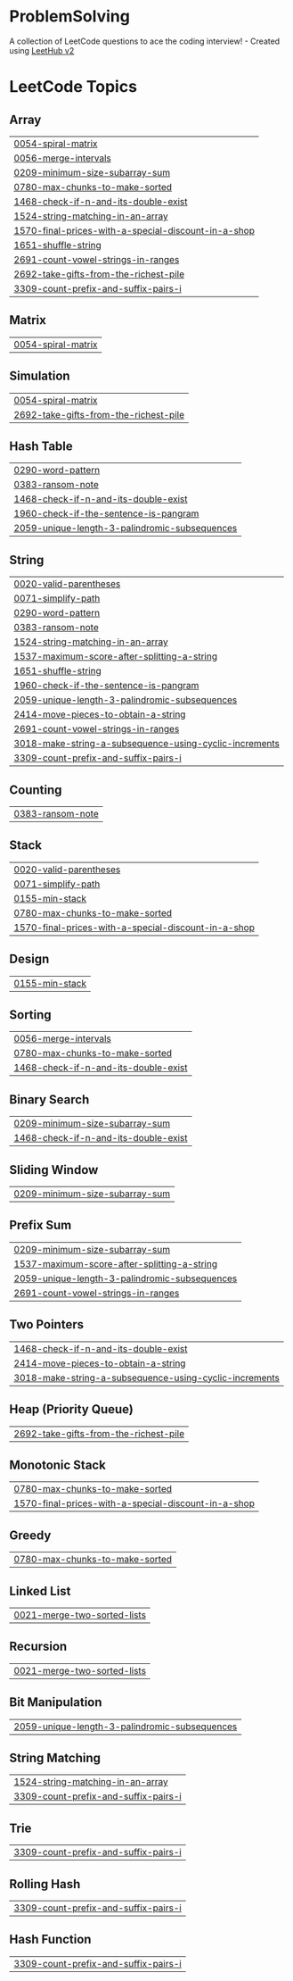 # ProblemSolving
A collection of LeetCode questions to ace the coding interview! - Created using [LeetHub v2](https://github.com/arunbhardwaj/LeetHub-2.0)

<!---LeetCode Topics Start-->
# LeetCode Topics
## Array
|  |
| ------- |
| [0054-spiral-matrix](https://github.com/sreya97/ProblemSolving/tree/master/0054-spiral-matrix) |
| [0056-merge-intervals](https://github.com/sreya97/ProblemSolving/tree/master/0056-merge-intervals) |
| [0209-minimum-size-subarray-sum](https://github.com/sreya97/ProblemSolving/tree/master/0209-minimum-size-subarray-sum) |
| [0780-max-chunks-to-make-sorted](https://github.com/sreya97/ProblemSolving/tree/master/0780-max-chunks-to-make-sorted) |
| [1468-check-if-n-and-its-double-exist](https://github.com/sreya97/ProblemSolving/tree/master/1468-check-if-n-and-its-double-exist) |
| [1524-string-matching-in-an-array](https://github.com/sreya97/ProblemSolving/tree/master/1524-string-matching-in-an-array) |
| [1570-final-prices-with-a-special-discount-in-a-shop](https://github.com/sreya97/ProblemSolving/tree/master/1570-final-prices-with-a-special-discount-in-a-shop) |
| [1651-shuffle-string](https://github.com/sreya97/ProblemSolving/tree/master/1651-shuffle-string) |
| [2691-count-vowel-strings-in-ranges](https://github.com/sreya97/ProblemSolving/tree/master/2691-count-vowel-strings-in-ranges) |
| [2692-take-gifts-from-the-richest-pile](https://github.com/sreya97/ProblemSolving/tree/master/2692-take-gifts-from-the-richest-pile) |
| [3309-count-prefix-and-suffix-pairs-i](https://github.com/sreya97/ProblemSolving/tree/master/3309-count-prefix-and-suffix-pairs-i) |
## Matrix
|  |
| ------- |
| [0054-spiral-matrix](https://github.com/sreya97/ProblemSolving/tree/master/0054-spiral-matrix) |
## Simulation
|  |
| ------- |
| [0054-spiral-matrix](https://github.com/sreya97/ProblemSolving/tree/master/0054-spiral-matrix) |
| [2692-take-gifts-from-the-richest-pile](https://github.com/sreya97/ProblemSolving/tree/master/2692-take-gifts-from-the-richest-pile) |
## Hash Table
|  |
| ------- |
| [0290-word-pattern](https://github.com/sreya97/ProblemSolving/tree/master/0290-word-pattern) |
| [0383-ransom-note](https://github.com/sreya97/ProblemSolving/tree/master/0383-ransom-note) |
| [1468-check-if-n-and-its-double-exist](https://github.com/sreya97/ProblemSolving/tree/master/1468-check-if-n-and-its-double-exist) |
| [1960-check-if-the-sentence-is-pangram](https://github.com/sreya97/ProblemSolving/tree/master/1960-check-if-the-sentence-is-pangram) |
| [2059-unique-length-3-palindromic-subsequences](https://github.com/sreya97/ProblemSolving/tree/master/2059-unique-length-3-palindromic-subsequences) |
## String
|  |
| ------- |
| [0020-valid-parentheses](https://github.com/sreya97/ProblemSolving/tree/master/0020-valid-parentheses) |
| [0071-simplify-path](https://github.com/sreya97/ProblemSolving/tree/master/0071-simplify-path) |
| [0290-word-pattern](https://github.com/sreya97/ProblemSolving/tree/master/0290-word-pattern) |
| [0383-ransom-note](https://github.com/sreya97/ProblemSolving/tree/master/0383-ransom-note) |
| [1524-string-matching-in-an-array](https://github.com/sreya97/ProblemSolving/tree/master/1524-string-matching-in-an-array) |
| [1537-maximum-score-after-splitting-a-string](https://github.com/sreya97/ProblemSolving/tree/master/1537-maximum-score-after-splitting-a-string) |
| [1651-shuffle-string](https://github.com/sreya97/ProblemSolving/tree/master/1651-shuffle-string) |
| [1960-check-if-the-sentence-is-pangram](https://github.com/sreya97/ProblemSolving/tree/master/1960-check-if-the-sentence-is-pangram) |
| [2059-unique-length-3-palindromic-subsequences](https://github.com/sreya97/ProblemSolving/tree/master/2059-unique-length-3-palindromic-subsequences) |
| [2414-move-pieces-to-obtain-a-string](https://github.com/sreya97/ProblemSolving/tree/master/2414-move-pieces-to-obtain-a-string) |
| [2691-count-vowel-strings-in-ranges](https://github.com/sreya97/ProblemSolving/tree/master/2691-count-vowel-strings-in-ranges) |
| [3018-make-string-a-subsequence-using-cyclic-increments](https://github.com/sreya97/ProblemSolving/tree/master/3018-make-string-a-subsequence-using-cyclic-increments) |
| [3309-count-prefix-and-suffix-pairs-i](https://github.com/sreya97/ProblemSolving/tree/master/3309-count-prefix-and-suffix-pairs-i) |
## Counting
|  |
| ------- |
| [0383-ransom-note](https://github.com/sreya97/ProblemSolving/tree/master/0383-ransom-note) |
## Stack
|  |
| ------- |
| [0020-valid-parentheses](https://github.com/sreya97/ProblemSolving/tree/master/0020-valid-parentheses) |
| [0071-simplify-path](https://github.com/sreya97/ProblemSolving/tree/master/0071-simplify-path) |
| [0155-min-stack](https://github.com/sreya97/ProblemSolving/tree/master/0155-min-stack) |
| [0780-max-chunks-to-make-sorted](https://github.com/sreya97/ProblemSolving/tree/master/0780-max-chunks-to-make-sorted) |
| [1570-final-prices-with-a-special-discount-in-a-shop](https://github.com/sreya97/ProblemSolving/tree/master/1570-final-prices-with-a-special-discount-in-a-shop) |
## Design
|  |
| ------- |
| [0155-min-stack](https://github.com/sreya97/ProblemSolving/tree/master/0155-min-stack) |
## Sorting
|  |
| ------- |
| [0056-merge-intervals](https://github.com/sreya97/ProblemSolving/tree/master/0056-merge-intervals) |
| [0780-max-chunks-to-make-sorted](https://github.com/sreya97/ProblemSolving/tree/master/0780-max-chunks-to-make-sorted) |
| [1468-check-if-n-and-its-double-exist](https://github.com/sreya97/ProblemSolving/tree/master/1468-check-if-n-and-its-double-exist) |
## Binary Search
|  |
| ------- |
| [0209-minimum-size-subarray-sum](https://github.com/sreya97/ProblemSolving/tree/master/0209-minimum-size-subarray-sum) |
| [1468-check-if-n-and-its-double-exist](https://github.com/sreya97/ProblemSolving/tree/master/1468-check-if-n-and-its-double-exist) |
## Sliding Window
|  |
| ------- |
| [0209-minimum-size-subarray-sum](https://github.com/sreya97/ProblemSolving/tree/master/0209-minimum-size-subarray-sum) |
## Prefix Sum
|  |
| ------- |
| [0209-minimum-size-subarray-sum](https://github.com/sreya97/ProblemSolving/tree/master/0209-minimum-size-subarray-sum) |
| [1537-maximum-score-after-splitting-a-string](https://github.com/sreya97/ProblemSolving/tree/master/1537-maximum-score-after-splitting-a-string) |
| [2059-unique-length-3-palindromic-subsequences](https://github.com/sreya97/ProblemSolving/tree/master/2059-unique-length-3-palindromic-subsequences) |
| [2691-count-vowel-strings-in-ranges](https://github.com/sreya97/ProblemSolving/tree/master/2691-count-vowel-strings-in-ranges) |
## Two Pointers
|  |
| ------- |
| [1468-check-if-n-and-its-double-exist](https://github.com/sreya97/ProblemSolving/tree/master/1468-check-if-n-and-its-double-exist) |
| [2414-move-pieces-to-obtain-a-string](https://github.com/sreya97/ProblemSolving/tree/master/2414-move-pieces-to-obtain-a-string) |
| [3018-make-string-a-subsequence-using-cyclic-increments](https://github.com/sreya97/ProblemSolving/tree/master/3018-make-string-a-subsequence-using-cyclic-increments) |
## Heap (Priority Queue)
|  |
| ------- |
| [2692-take-gifts-from-the-richest-pile](https://github.com/sreya97/ProblemSolving/tree/master/2692-take-gifts-from-the-richest-pile) |
## Monotonic Stack
|  |
| ------- |
| [0780-max-chunks-to-make-sorted](https://github.com/sreya97/ProblemSolving/tree/master/0780-max-chunks-to-make-sorted) |
| [1570-final-prices-with-a-special-discount-in-a-shop](https://github.com/sreya97/ProblemSolving/tree/master/1570-final-prices-with-a-special-discount-in-a-shop) |
## Greedy
|  |
| ------- |
| [0780-max-chunks-to-make-sorted](https://github.com/sreya97/ProblemSolving/tree/master/0780-max-chunks-to-make-sorted) |
## Linked List
|  |
| ------- |
| [0021-merge-two-sorted-lists](https://github.com/sreya97/ProblemSolving/tree/master/0021-merge-two-sorted-lists) |
## Recursion
|  |
| ------- |
| [0021-merge-two-sorted-lists](https://github.com/sreya97/ProblemSolving/tree/master/0021-merge-two-sorted-lists) |
## Bit Manipulation
|  |
| ------- |
| [2059-unique-length-3-palindromic-subsequences](https://github.com/sreya97/ProblemSolving/tree/master/2059-unique-length-3-palindromic-subsequences) |
## String Matching
|  |
| ------- |
| [1524-string-matching-in-an-array](https://github.com/sreya97/ProblemSolving/tree/master/1524-string-matching-in-an-array) |
| [3309-count-prefix-and-suffix-pairs-i](https://github.com/sreya97/ProblemSolving/tree/master/3309-count-prefix-and-suffix-pairs-i) |
## Trie
|  |
| ------- |
| [3309-count-prefix-and-suffix-pairs-i](https://github.com/sreya97/ProblemSolving/tree/master/3309-count-prefix-and-suffix-pairs-i) |
## Rolling Hash
|  |
| ------- |
| [3309-count-prefix-and-suffix-pairs-i](https://github.com/sreya97/ProblemSolving/tree/master/3309-count-prefix-and-suffix-pairs-i) |
## Hash Function
|  |
| ------- |
| [3309-count-prefix-and-suffix-pairs-i](https://github.com/sreya97/ProblemSolving/tree/master/3309-count-prefix-and-suffix-pairs-i) |
<!---LeetCode Topics End-->